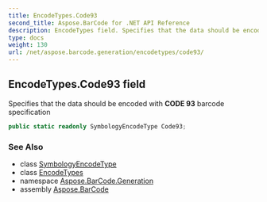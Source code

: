 ```yaml
---
title: EncodeTypes.Code93
second_title: Aspose.BarCode for .NET API Reference
description: EncodeTypes field. Specifies that the data should be encoded with CODE 93 barcode specification
type: docs
weight: 130
url: /net/aspose.barcode.generation/encodetypes/code93/
---
```

## EncodeTypes.Code93 field

Specifies that the data should be encoded with **CODE 93** barcode specification

```csharp
public static readonly SymbologyEncodeType Code93;
```

### See Also

* class [SymbologyEncodeType](../../symbologyencodetype/)
* class [EncodeTypes](../)
* namespace [Aspose.BarCode.Generation](../../../aspose.barcode.generation/)
* assembly [Aspose.BarCode](../../../)


